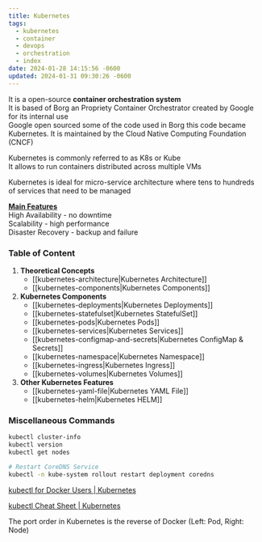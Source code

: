 ```yaml
---
title: Kubernetes
tags:
  - kubernetes
  - container
  - devops
  - orchestration
  - index
date: 2024-01-28 14:15:56 -0600
updated: 2024-01-31 09:30:26 -0600
---
```


It is a open-source **container orchestration system**  
It is based of Borg an Propriety Container Orchestrator created by Google for its internal use  
Google open sourced some of the code used in Borg this code became Kubernetes. It is maintained by the Cloud Native Computing Foundation (CNCF)

Kubernetes is commonly referred to as K8s or Kube  
It allows to run containers distributed across multiple VMs

Kubernetes is ideal for micro-service architecture where tens to hundreds of services that need to be managed

**<u>Main Features</u>**  
High Availability - no downtime  
Scalability - high performance  
Disaster Recovery - backup and failure

### Table of Content

1. **Theoretical Concepts**
	* [[kubernetes-architecture|Kubernetes Architecture]]
	* [[kubernetes-components|Kubernetes Components]]
2. **Kubernetes Components**
	* [[kubernetes-deployments|Kubernetes Deployments]]
	* [[kubernetes-statefulset|Kubernetes StatefulSet]]
	* [[kubernetes-pods|Kubernetes Pods]]
	* [[kubernetes-services|Kubernetes Services]]
	* [[kubernetes-configmap-and-secrets|Kubernetes ConfigMap & Secrets]]
	* [[kubernetes-namespace|Kubernetes Namespace]]
	* [[kubernetes-ingress|Kubernetes Ingress]]
	* [[kubernetes-volumes|Kubernetes Volumes]]
3. **Other Kubernetes Features**
	* [[kubernetes-yaml-file|Kubernetes YAML File]]
	* [[kubernetes-helm|Kubernetes HELM]]

### Miscellaneous Commands

````bash
kubectl cluster-info
kubectl version
kubectl get nodes

# Restart CoreDNS Service
kubectl -n kube-system rollout restart deployment coredns
````

[kubectl for Docker Users | Kubernetes](https://kubernetes.io/docs/reference/kubectl/docker-cli-to-kubectl/)  

[kubectl Cheat Sheet | Kubernetes](https://kubernetes.io/docs/reference/kubectl/cheatsheet/)

The port order in Kubernetes is the reverse of Docker (Left: Pod, Right: Node)
